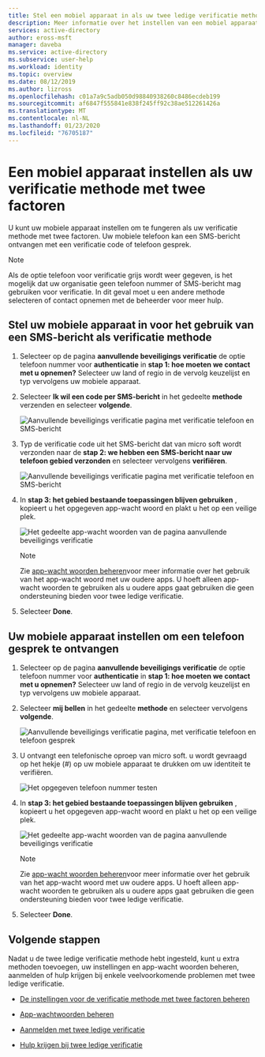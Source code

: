 ```yaml
---
title: Stel een mobiel apparaat in als uw twee ledige verificatie methode-Azure Active Directory | Microsoft Docs
description: Meer informatie over het instellen van een mobiel apparaat als uw verificatie methode met twee factoren.
services: active-directory
author: eross-msft
manager: daveba
ms.service: active-directory
ms.subservice: user-help
ms.workload: identity
ms.topic: overview
ms.date: 08/12/2019
ms.author: lizross
ms.openlocfilehash: c01a7a9c5adb050d98840938260c8486ecdeb199
ms.sourcegitcommit: af6847f555841e838f245ff92c38ae512261426a
ms.translationtype: MT
ms.contentlocale: nl-NL
ms.lasthandoff: 01/23/2020
ms.locfileid: "76705187"
---
```

# <a name="set-up-a-mobile-device-as-your-two-factor-verification-method"></a>Een mobiel apparaat instellen als uw verificatie methode met twee factoren

U kunt uw mobiele apparaat instellen om te fungeren als uw verificatie methode met twee factoren. Uw mobiele telefoon kan een SMS-bericht ontvangen met een verificatie code of telefoon gesprek.

>[!Note]
> Als de optie telefoon voor verificatie grijs wordt weer gegeven, is het mogelijk dat uw organisatie geen telefoon nummer of SMS-bericht mag gebruiken voor verificatie. In dit geval moet u een andere methode selecteren of contact opnemen met de beheerder voor meer hulp.

## <a name="set-up-your-mobile-device-to-use-a-text-message-as-your-verification-method"></a>Stel uw mobiele apparaat in voor het gebruik van een SMS-bericht als verificatie methode

1. Selecteer op de pagina **aanvullende beveiligings verificatie** de optie telefoon nummer voor **authenticatie** in **stap 1: hoe moeten we contact met u opnemen?** Selecteer uw land of regio in de vervolg keuzelijst en typ vervolgens uw mobiele apparaat.

2. Selecteer **Ik wil een code per SMS-bericht** in het gedeelte **methode** verzenden en selecteer **volgende**.

    ![Aanvullende beveiligings verificatie pagina met verificatie telefoon en SMS-bericht](media/multi-factor-authentication-verification-methods/multi-factor-authentication-text-message.png)

3. Typ de verificatie code uit het SMS-bericht dat van micro soft wordt verzonden naar de **stap 2: we hebben een SMS-bericht naar uw telefoon gebied verzonden** en selecteer vervolgens **verifiëren**.

    ![Aanvullende beveiligings verificatie pagina met verificatie telefoon en SMS-bericht](media/multi-factor-authentication-verification-methods/multi-factor-authentication-text-message-test.png)

4. In **stap 3: het gebied bestaande toepassingen blijven gebruiken** , kopieert u het opgegeven app-wacht woord en plakt u het op een veilige plek.

    ![Het gedeelte app-wacht woorden van de pagina aanvullende beveiligings verificatie](media/multi-factor-authentication-verification-methods/multi-factor-authentication-app-passwords.png)

    >[!Note]
    >Zie [app-wacht woorden beheren](multi-factor-authentication-end-user-app-passwords.md)voor meer informatie over het gebruik van het app-wacht woord met uw oudere apps. U hoeft alleen app-wacht woorden te gebruiken als u oudere apps gaat gebruiken die geen ondersteuning bieden voor twee ledige verificatie.

5. Selecteer **Done**.

## <a name="set-up-your-mobile-device-to-receive-a-phone-call"></a>Uw mobiele apparaat instellen om een telefoon gesprek te ontvangen

1. Selecteer op de pagina **aanvullende beveiligings verificatie** de optie telefoon nummer voor **authenticatie** in **stap 1: hoe moeten we contact met u opnemen?** Selecteer uw land of regio in de vervolg keuzelijst en typ vervolgens uw mobiele apparaat.

2. Selecteer **mij bellen** in het gedeelte **methode** en selecteer vervolgens **volgende**.

    ![Aanvullende beveiligings verificatie pagina, met verificatie telefoon en telefoon gesprek](media/multi-factor-authentication-verification-methods/multi-factor-authentication-phone-call.png)

3. U ontvangt een telefonische oproep van micro soft. u wordt gevraagd op het hekje (#) op uw mobiele apparaat te drukken om uw identiteit te verifiëren.

    ![Het opgegeven telefoon nummer testen](media/multi-factor-authentication-verification-methods/multi-factor-authentication-phone-call-test.png)

4. In **stap 3: het gebied bestaande toepassingen blijven gebruiken** , kopieert u het opgegeven app-wacht woord en plakt u het op een veilige plek.

    ![Het gedeelte app-wacht woorden van de pagina aanvullende beveiligings verificatie](media/multi-factor-authentication-verification-methods/multi-factor-authentication-app-passwords.png)

    >[!Note]
    >Zie [app-wacht woorden beheren](multi-factor-authentication-end-user-app-passwords.md)voor meer informatie over het gebruik van het app-wacht woord met uw oudere apps. U hoeft alleen app-wacht woorden te gebruiken als u oudere apps gaat gebruiken die geen ondersteuning bieden voor twee ledige verificatie.

5. Selecteer **Done**.

## <a name="next-steps"></a>Volgende stappen

Nadat u de twee ledige verificatie methode hebt ingesteld, kunt u extra methoden toevoegen, uw instellingen en app-wacht woorden beheren, aanmelden of hulp krijgen bij enkele veelvoorkomende problemen met twee ledige verificatie.

- [De instellingen voor de verificatie methode met twee factoren beheren](multi-factor-authentication-end-user-manage-settings.md)

- [App-wachtwoorden beheren](multi-factor-authentication-end-user-app-passwords.md)

- [Aanmelden met twee ledige verificatie](multi-factor-authentication-end-user-signin.md)

- [Hulp krijgen bij twee ledige verificatie](multi-factor-authentication-end-user-troubleshoot.md)
